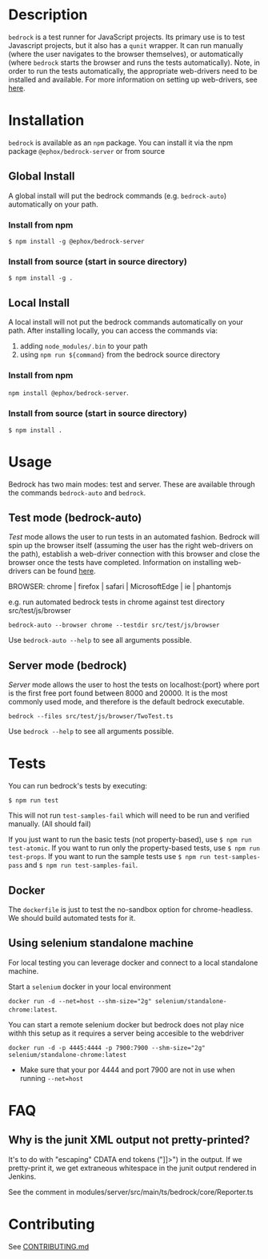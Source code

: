 # Description

`bedrock` is a test runner for JavaScript projects. Its primary use is to test Javascript projects, but it also has a `qunit` wrapper. It can run manually (where the user navigates to the browser themselves), or automatically (where `bedrock` starts the browser and runs the tests automatically). Note, in order to run the tests automatically, the appropriate web-drivers need to be installed and available. For more information on setting up web-drivers, see [here](https://www.npmjs.com/package/selenium-webdriver).

# Installation

`bedrock` is available as an `npm` package. You can install it via the npm package `@ephox/bedrock-server` or from source

## Global Install

A global install will put the bedrock commands (e.g. `bedrock-auto`) automatically on your path.

### Install from npm

`$ npm install -g @ephox/bedrock-server`

### Install from source (start in source directory)

`$ npm install -g .`

## Local Install

A local install will not put the bedrock commands automatically on your path. After installing locally, you can access the commands via:

1. adding `node_modules/.bin` to your path
2. using `npm run ${command}` from the bedrock source directory

### Install from npm

`npm install @ephox/bedrock-server`.

### Install from source (start in source directory)

`$ npm install .`

# Usage

Bedrock has two main modes: test and server. These are available through the commands `bedrock-auto` and `bedrock`.

## Test mode (bedrock-auto)

*Test* mode allows the user to run tests in an automated fashion. Bedrock will spin up the browser itself (assuming the user has the right web-drivers on the path), establish a web-driver connection with this browser and close the browser once the tests have completed. Information on installing web-drivers can be found [here](https://www.npmjs.com/package/selenium-webdriver).

BROWSER: chrome | firefox | safari | MicrosoftEdge | ie | phantomjs

e.g. run automated bedrock tests in chrome against test directory src/test/js/browser

`bedrock-auto --browser chrome --testdir src/test/js/browser`

Use `bedrock-auto --help` to see all arguments possible.

## Server mode (bedrock)

*Server* mode allows the user to host the tests on localhost:{port} where port is the first free port found between 8000 and 20000. It is the most commonly used mode, and therefore is the default bedrock executable.

`bedrock --files src/test/js/browser/TwoTest.ts`

Use `bedrock --help` to see all arguments possible.

# Tests

You can run bedrock's tests by executing:

`$ npm run test`

This will not run `test-samples-fail` which will need to be run and verified manually. (All should fail)

If you just want to run the basic tests (not property-based), use `$ npm run test-atomic`. If you want to run only the property-based tests, use `$ npm run test-props`. If you want to run the sample tests use `$ npm run test-samples-pass` and `$ npm run test-samples-fail`.

## Docker

The `dockerfile` is just to test the no-sandbox option for chrome-headless. We should build automated tests for it.

## Using selenium standalone machine

For local testing you can leverage docker and connect to a local standalone machine.

Start a `selenium` docker in your local environment

`docker run -d --net=host --shm-size="2g" selenium/standalone-chrome:latest`.

You can start a remote selenium docker but bedrock does not play nice withh this setup as it requires a server being accesible to the webdriver

`docker run -d -p 4445:4444 -p 7900:7900 --shm-size="2g" selenium/standalone-chrome:latest`

* Make sure that your por 4444 and port 7900 are not in use when running `--net=host`

# FAQ

## Why is the junit XML output not pretty-printed?

It's to do with "escaping" CDATA end tokens ("]]>") in the output. 
If we pretty-print it, we get extraneous whitespace in the junit output rendered in Jenkins. 

See the comment in modules/server/src/main/ts/bedrock/core/Reporter.ts

# Contributing

See [CONTRIBUTING.md](CONTRIBUTING.md)

